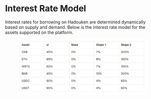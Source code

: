 # Interest Rate Model

Interest rates for borrowing on Hadouken are determined dynamically based on supply and demand. Below is the interest rate model for the assets supported on the platform.

<figure><img src="../.gitbook/assets/image (6).png" alt=""><figcaption></figcaption></figure>
